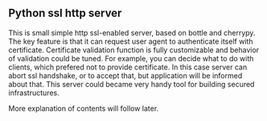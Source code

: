 ## Python ssl http server

This is small simple http ssl-enabled server, based on bottle and cherrypy.
The key feature is that it can request user agent to authenticate itself with certificate.
Certificate validation function is fully customizable and behavior of validation could be tuned.
For example, you can decide what to do with clients, which prefered not to provide certificate.
In this case server can abort ssl handshake, or to accept that, but application will be informed about that.
This server could became very handy tool for building secured infrastructures.

More explanation of contents will follow later.
